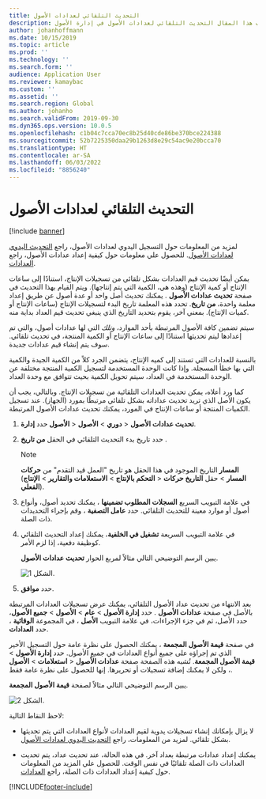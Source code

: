 ```yaml
---
title: التحديث التلقائي لعدادات الأصول
description: يصف هذا المقال التحديث التلقائي لعدادات الأصول‬ في إدارة الأصول.
author: johanhoffmann
ms.date: 10/15/2019
ms.topic: article
ms.prod: ''
ms.technology: ''
ms.search.form: ''
audience: Application User
ms.reviewer: kamaybac
ms.custom: ''
ms.assetid: ''
ms.search.region: Global
ms.author: johanho
ms.search.validFrom: 2019-09-30
ms.dyn365.ops.version: 10.0.5
ms.openlocfilehash: c1b04c7cca70ec8b25d40cde86be370bce224388
ms.sourcegitcommit: 52b7225350daa29b1263d8e29c54ac9e20bcca70
ms.translationtype: HT
ms.contentlocale: ar-SA
ms.lasthandoff: 06/03/2022
ms.locfileid: "8856240"
---
```

# <a name="automatic-update-of-asset-counters"></a>التحديث التلقائي لعدادات الأصول

[!include [banner](../../includes/banner.md)]

لمزيد من المعلومات حول التسجيل اليدوي لعدادات الأصول، راجع [التحديث اليدوي لعدادات الأصول](../work-orders/manual-update-of-asset-counters.md). للحصول علي معلومات حول كيفية إعداد عدادات الأصول، راجع [العدادات](../setup-for-objects/counters.md).

يمكن أيضًا تحديث قيم العدادات بشكل تلقائي من تسجيلات الإنتاج، استنادًا إلى ساعات الإنتاج أو كمية الإنتاج (وهذه هي، الكمية التي يتم إنتاجها). ويتم القيام بهذا التحديث في صفحة **تحديث عدادات الأصول** . يمكنك تحديث أصل واحد أو عدة أصول عن طريق إعداد معلمة واحدة، **من تاريخ**. تحدد هذه المعلمة تاريخ البدء لتسجيلات الإنتاج (ساعات الإنتاج أو كميات الإنتاج). بمعني آخر، يقوم بتحديد التاريخ الذي ينبغي تحديث قيم العداد بداية منه.

سيتم تضمين كافة الأصول المرتبطة بأحد الموارد، *وتلك* التي لها عدادات أصول، والتي تم إعدادها ليتم تحديثها استنادًا إلى ساعات الإنتاج أو الكمية المنتجة، في تحديث تلقائي. سوف يتم إنشاء قيم عدادات جديدة.

بالنسبة للعدادات التي تستند إلى كميه الإنتاج، يتضمن الجرد كلاً من الكمية الجيدة والكمية التي بها خطأ المسجلة. وإذا كانت الوحدة المستخدمة لتسجيل الكمية المنتجة مختلفة عن الوحدة المستخدمة في العداد، سيتم تحويل الكمية بحيث تتوافق مع وحدة العداد.

كما ورد أعلاه، يمكن تحديث العدادات التلقائية من تسجيلات الإنتاج. وبالتالي، يجب أن يكون الأصل الذي تريد تحديث عداداته بشكل تلقائي مرتبطًا بمورد (الجهاز). عند تسجيل الكميات المنتجة أو ساعات الإنتاج في المورد، يمكنك تحديث عدادات الأصول المرتبطة.

1. حدد **إدارة‏‎ الأصول‏‎** > **دوري** > **الأصول‏‎** > **تحديث عدادات الأصول‏‎**.

2. حدد تاريخ بدء التحديث التلقائي في الحقل **من تاريخ** .

    >[!NOTE]
    >التاريخ الموجود في هذا الحقل هو تاريخ "العمل قيد التقدم" من **حركات‏‎ المسار** (**التحكم بالإنتاج‬** > **الاستعلامات والتقارير‬** > **الإنتاج‬‏‎** > **حركات‏‎ المسار** > حقل **التاريخ‏‎ الفعلي**).

3. في علامة التبويب السريع **السجلات المطلوب تضمينها‬** ، يمكنك تحديد أصول، وأنواع أصول أو موارد معينة للتحديث التلقائي. حدد **عامل التصفية** ، وقم بإجراء التحديدات ذات الصلة.

4. في علامة التبويب السريعة **تشغيل في الخلفية‬**، يمكنك إعداد التحديث التلقائي كوظيفة دفعية، إذا لزم الأمر.

    يبين الرسم التوضيحي التالي مثالاً لمربع الحوار **تحديث عدادات الأصول**.

    ![الشكل 1.](media/12-work-orders.png)

5. حدد **موافق**. 

بعد الانتهاء من تحديث عداد الأصول التلقائي، يمكنك عرض تسجيلات العدادات المرتبطة بالأصل في صفحة **عدادات الأصول** . حدد **إدارة الأصول** > **عام** > **الأصول** > **جميع الأصول**، حدد الأصل، ثم في جزء الإجراءات، في علامة التبويب **الأصل** ، في المجموعة **الوقائية** ، حدد **العدادات**.

في صفحة **قيمة الأصول المجمعة** ، يمكنك الحصول على نظرة عامة حول التسجيل الأخير الذي تم إجراؤه على جميع أنواع العدادات في جميع الأصول. حدد **إدارة الأصول** > **استعلامات** > **الأصول‏‎** > **قيمة الأصول المجمعة**. تُشبه هذه الصفحة صفحة **عدادات الأصول** ، ولكن لا يمكنك إضافة تسجيلات أو تحريرها. إنها للحصول على نظرة عامة فقط.

يبين الرسم التوضيحي التالي مثالاً لصفحة **قيمة الأصول المجمعة**.

![الشكل 2.](media/13-work-orders.png)

لاحظ النقاط التالية:

- لا يزال بإمكانك إنشاء تسجيلات يدوية لقيم العدادات لأنواع العدادات التي يتم تحديثها بشكل تلقائي. لمزيد من المعلومات، راجع [التحديث اليدوي لعدادات الأصول](../work-orders/manual-update-of-asset-counters.md).

- يمكنك إعداد عدادات مرتبطة بعداد آخر. في هذه الحالة، عند تحديث عداد، يتم تحديث العدادات ذات الصلة تلقائيًا في نفس الوقت. للحصول علي المزيد من المعلومات حول كيفية إعداد العدادات ذات الصلة، راجع [العدادات](../setup-for-objects/counters.md).



[!INCLUDE[footer-include](../../../includes/footer-banner.md)]